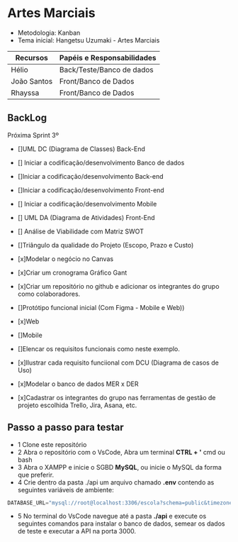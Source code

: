 # Artes Marciais

- Metodologia: Kanban
- Tema inicial: Hangetsu Uzumaki - Artes Marciais

|Recursos|Papéis e Responsabilidades|
|-|-|
|Hélio|Back/Teste/Banco de dados|
|João Santos|Front/Banco de Dados|
|Rhayssa|Front/Banco de Dados|

## BackLog
Próxima Sprint 3º
 - []UML DC (Diagrama de Classes) Back-End
- [] Iniciar a codificação/desenvolvimento Banco de dados
 - []Iniciar a codificação/desenvolvimento Back-end
 - []Iniciar a codificação/desenvolvimento Front-end
- [] Iniciar a codificação/desenvolvimento Mobile
- [] UML DA (Diagrama de Atividades) Front-End
- [] Análise de Viabilidade com Matriz SWOT
- []Triângulo da qualidade do Projeto (Escopo, Prazo e Custo)


- [x]Modelar o negócio no Canvas
 - [x]Criar um cronograma Gráfico Gant
 - [x]Criar um repositório no github e adicionar os integrantes do grupo como colaboradores.
 - []Protótipo funcional inicial (Com Figma - Mobile e Web))
 - [x]Web
 - []Mobile
 - []Elencar os requisitos funcionais como neste exemplo.
 - [x]Ilustrar cada requisito funciional com DCU (Diagrama de casos de Uso)
 - [x]Modelar o banco de dados MER x DER
 - [x]Cadastrar os integrantes do grupo nas ferramentas de gestão de projeto escolhida Trello, Jira, Asana, etc.
## Passo a passo para testar
- 1 Clone este repositório
- 2 Abra o repositório com o VsCode, Abra um terminal **CTRL + '** cmd ou bash
- 3 Abra o XAMPP e inicie o SGBD **MySQL**, ou inicie o MySQL da forma que preferir.
- 4 Crie dentro da pasta ./api um arquivo chamado **.env** contendo as seguintes variáveis de ambiente:
```js
DATABASE_URL="mysql://root@localhost:3306/escola?schema=public&timezone=UTC"
```
- 5 No terminal do VsCode navegue até a pasta **./api** e execute os seguintes comandos para instalar o banco de dados, semear os dados de teste e executar a API na porta 3000.
